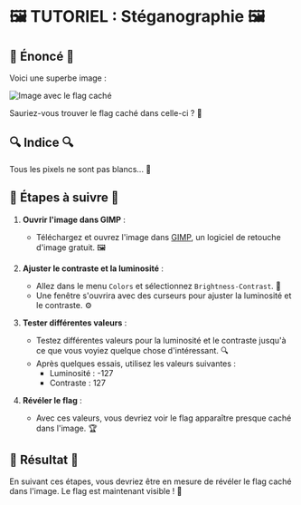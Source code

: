 # 🖼️ TUTORIEL : Stéganographie 🖼️

## 📜 Énoncé 📜

Voici une superbe image :

![Image avec le flag caché](URL_DE_L_IMAGE)

Sauriez-vous trouver le flag caché dans celle-ci ? 🤔

## 🔍 Indice 🔍

Tous les pixels ne sont pas blancs... 🔎

## 🔎 Étapes à suivre 🔎

1. **Ouvrir l'image dans GIMP** :
   - Téléchargez et ouvrez l'image dans [GIMP](https://www.gimp.org/), un logiciel de retouche d'image gratuit. 🖼️

2. **Ajuster le contraste et la luminosité** :
   - Allez dans le menu `Colors` et sélectionnez `Brightness-Contrast`. 🌈
   - Une fenêtre s'ouvrira avec des curseurs pour ajuster la luminosité et le contraste. ⚙️

3. **Tester différentes valeurs** :
   - Testez différentes valeurs pour la luminosité et le contraste jusqu'à ce que vous voyiez quelque chose d'intéressant. 🔍
   - Après quelques essais, utilisez les valeurs suivantes :
     - Luminosité : -127
     - Contraste : 127

4. **Révéler le flag** :
   - Avec ces valeurs, vous devriez voir le flag apparaître presque caché dans l'image. 🏆

## 🏁 Résultat 🏁

En suivant ces étapes, vous devriez être en mesure de révéler le flag caché dans l'image. Le flag est maintenant visible ! 🏁
